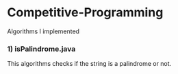 # Competitive-Programming
Algorithms I implemented



### 1) isPalindrome.java
This algorithms checks if the string is a palindrome or not. 
